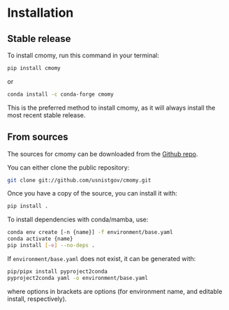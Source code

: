 # Installation

## Stable release

To install cmomy, run this command in your terminal:

```bash
pip install cmomy
```

or

```bash
conda install -c conda-forge cmomy
```

This is the preferred method to install cmomy, as it will always install the
most recent stable release.

## From sources

The sources for cmomy can be downloaded from the [Github repo].

You can either clone the public repository:

```bash
git clone git://github.com/usnistgov/cmomy.git
```

Once you have a copy of the source, you can install it with:

```bash
pip install .
```

To install dependencies with conda/mamba, use:

```bash
conda env create [-n {name}] -f environment/base.yaml
conda activate {name}
pip install [-e] --no-deps .
```

If `environment/base.yaml` does not exist, it can be generated with:

```bash
pip/pipx install pyproject2conda
pyproject2conda yaml -o environment/base.yaml
```

where options in brackets are options (for environment name, and editable
install, respectively).

[github repo]: https://github.com/usnistgov/cmomy
